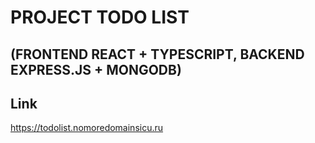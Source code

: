 # PROJECT TODO LIST

## (FRONTEND REACT + TYPESCRIPT, BACKEND EXPRESS.JS + MONGODB)

## Link

https://todolist.nomoredomainsicu.ru
